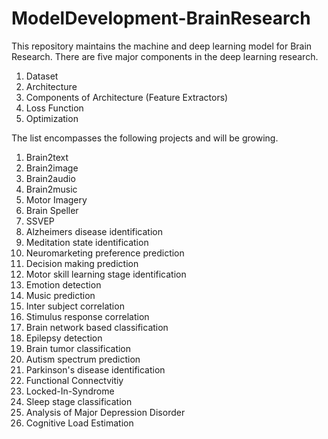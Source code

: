 # ModelDevelopment-BrainResearch
This repository maintains the machine and deep learning model for Brain Research. There are five major components in the deep learning research.

1. Dataset
2. Architecture
3. Components of Architecture (Feature Extractors)
4. Loss Function
5. Optimization


The list encompasses the following projects and will be growing. 

1. Brain2text
2. Brain2image
3. Brain2audio
4. Brain2music
5. Motor Imagery
6. Brain Speller
7. SSVEP 
8. Alzheimers disease identification
9. Meditation state identification
10. Neuromarketing preference prediction
11. Decision making prediction
12. Motor skill learning stage identification
13. Emotion detection 
14. Music prediction
15. Inter subject correlation
16. Stimulus response correlation
17. Brain network based classification
18. Epilepsy detection
19. Brain tumor classification
20. Autism spectrum prediction
21. Parkinson's disease identification
22. Functional Connectvitiy
23. Locked-In-Syndrome
24. Sleep stage classification
25. Analysis of Major Depression Disorder
26. Cognitive Load Estimation
